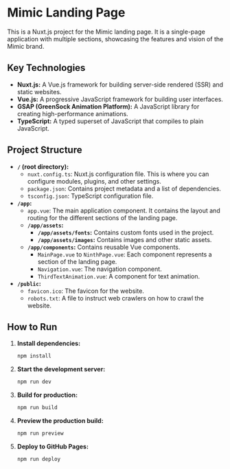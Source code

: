 # Mimic Landing Page

This is a Nuxt.js project for the Mimic landing page. It is a single-page application with multiple sections, showcasing the features and vision of the Mimic brand.

## Key Technologies

*   **Nuxt.js:** A Vue.js framework for building server-side rendered (SSR) and static websites.
*   **Vue.js:** A progressive JavaScript framework for building user interfaces.
*   **GSAP (GreenSock Animation Platform):** A JavaScript library for creating high-performance animations.
*   **TypeScript:** A typed superset of JavaScript that compiles to plain JavaScript.

## Project Structure

*   **`/` (root directory):**
    *   `nuxt.config.ts`: Nuxt.js configuration file. This is where you can configure modules, plugins, and other settings.
    *   `package.json`: Contains project metadata and a list of dependencies.
    *   `tsconfig.json`: TypeScript configuration file.
*   **`/app`:**
    *   `app.vue`: The main application component. It contains the layout and routing for the different sections of the landing page.
    *   **`/app/assets`:**
        *   **`/app/assets/fonts`:** Contains custom fonts used in the project.
        *   **`/app/assets/images`:** Contains images and other static assets.
    *   **`/app/components`:** Contains reusable Vue components.
        *   `MainPage.vue` to `NinthPage.vue`: Each component represents a section of the landing page.
        *   `Navigation.vue`: The navigation component.
        *   `ThirdTextAnimation.vue`: A component for text animation.
*   **`/public`:**
    *   `favicon.ico`: The favicon for the website.
    *   `robots.txt`: A file to instruct web crawlers on how to crawl the website.

## How to Run

1.  **Install dependencies:**
    ```bash
    npm install
    ```
2.  **Start the development server:**
    ```bash
    npm run dev
    ```
3.  **Build for production:**
    ```bash
    npm run build
    ```
4.  **Preview the production build:**
    ```bash
    npm run preview
    ```
5.  **Deploy to GitHub Pages:**
    ```bash
    npm run deploy
    ```